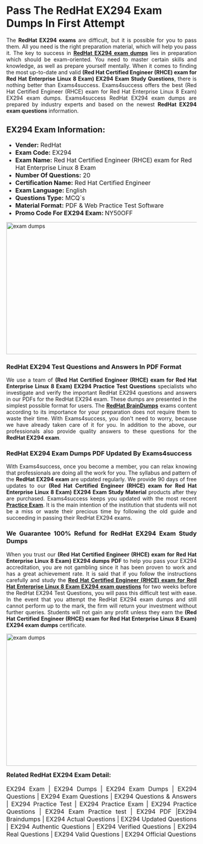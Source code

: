 <h1><strong><strong>Pass The RedHat EX294 Exam Dumps In First Attempt</strong></strong></h1> <p style="text-align:justify">The <strong>RedHat EX294 exams</strong> are difficult, but it is possible for you to pass them. All you need is the right preparation material, which will help you pass it. The key to success in <a href="https://www.exams4success.com/redhat/ex294-pdf-exam-dumps"><strong>RedHat EX294 exam dumps</strong></a> lies in preparation which should be exam-oriented. You need to master certain skills and knowledge, as well as prepare yourself mentally. When it comes to finding the most up-to-date and valid <strong>(Red Hat Certified Engineer (RHCE) exam for Red Hat Enterprise Linux 8 Exam) EX294 Exam Study Questions</strong>, there is nothing better than Exams4success. Exams4success offers the best (Red Hat Certified Engineer (RHCE) exam for Red Hat Enterprise Linux 8 Exam) EX294 exam dumps. Exams4success RedHat EX294 exam dumps are prepared by industry experts and based on the newest <strong>RedHat EX294 exam questions</strong> information.</p> <h2><strong><strong>EX294 Exam Information:</strong></strong></h2> <ul> <li><span style="font-size:16px"><strong>Vender:</strong> RedHat</span></li> <li><span style="font-size:16px"><strong>Exam Code:</strong> EX294</span></li> <li><span style="font-size:16px"><strong>Exam Name:</strong> Red Hat Certified Engineer (RHCE) exam for Red Hat Enterprise Linux 8 Exam</span></li> <li><span style="font-size:16px"><strong>Number Of Questions:</strong> 20</span></li> <li><span style="font-size:16px"><strong>Certification Name:</strong> Red Hat Certified Engineer</span></li> <li><span style="font-size:16px"><strong>Exam Language:</strong> English</span></li> <li><span style="font-size:16px"><strong>Questions Type:</strong> MCQ`s</span></li> <li><span style="font-size:16px"><strong>Material Format:</strong> PDF & Web Practice Test Software</span></li> <li><span style="font-size:16px"><strong>Promo Code For EX294 Exam: </strong>NY50OFF</span></li> </ul> <p><a href="https://www.exams4success.com/redhat/ex294-pdf-exam-dumps" rel="no-follow"><img alt="exam dumps" src="https://www.certcollections.com/uploads/content/infrist1.png" style="height:350px; width:750px" /></a></p> <h3><strong>RedHat EX294 Test Questions and Answers In PDF Format</strong></h3> <p style="text-align:justify">We use a team of <strong>(Red Hat Certified Engineer (RHCE) exam for Red Hat Enterprise Linux 8 Exam) EX294 Practice Test Questions</strong> specialists who investigate and verify the important RedHat EX294 questions and answers in our PDFs for the RedHat EX294 exam. These dumps are presented in the simplest possible format for users. The <a href="https://www.exams4success.com/redhat-exam-dumps"><strong>RedHat BrainDumps</strong></a> exams content according to its importance for your preparation does not require them to waste their time. With Exams4success, you don't need to worry, because we have already taken care of it for you. In addition to the above, our professionals also provide quality answers to these questions for the<strong> RedHat EX294 exam</strong>.</p> <h3><strong> RedHat EX294 Exam Dumps PDF Updated By Exams4success</strong></h3> <p style="text-align:justify">With Exams4success, once you become a member, you can relax knowing that professionals are doing all the work for you. The syllabus and pattern of the <strong>RedHat EX294 exam </strong>are updated regularly. We provide 90 days of free updates to our <strong>(Red Hat Certified Engineer (RHCE) exam for Red Hat Enterprise Linux 8 Exam) EX294 Exam Study Material</strong> products after they are purchased. Exams4success keeps you updated with the most recent <a href="https://www.exams4success.com/"><strong>Practice Exam</strong></a>. It is the main intention of the institution that students will not be a miss or waste their precious time by following the old guide and succeeding in passing their RedHat EX294 exams.</p> <h3 style="text-align:justify"><strong>We Guarantee 100% Refund for RedHat EX294 Exam Study Dumps</strong></h3> <p style="text-align:justify">When you trust our <strong>(Red Hat Certified Engineer (RHCE) exam for Red Hat Enterprise Linux 8 Exam) EX294 dumps PDF</strong> to help you pass your EX294 accreditation, you are not gambling since it has been proven to work and has a great achievement rate. It is said that if you follow the instructions carefully and study the <a href="https://www.exams4success.com/redhat/ex294-pdf-exam-dumps"><strong>Red Hat Certified Engineer (RHCE) exam for Red Hat Enterprise Linux 8 Exam EX294 exam questions</strong></a> for two weeks before the RedHat EX294 Test Questions, you will pass this difficult test with ease. In the event that you attempt the RedHat EX294 exam dumps and still cannot perform up to the mark, the firm will return your investment without further queries. Students will not gain any profit unless they earn the <strong>(Red Hat Certified Engineer (RHCE) exam for Red Hat Enterprise Linux 8 Exam) EX294 exam dumps</strong> certificate.</p> <p style="text-align:justify"><a href="https://www.exams4success.com/redhat/ex294-pdf-exam-dumps" rel="no-follow"><img alt="exam dumps" src="https://www.certcollections.com/uploads/content/free_demo1.png" style="height:350px; width:750px" /></a></p> <p style="text-align:justify"><span style="font-size:16px"><strong>Related RedHat EX294 Exam Detail:</strong></span><br /> <br /> <span style="font-size:16px">EX294 Exam | EX294 Dumps | EX294 Exam Dumps | EX294 Questions | EX294 Exam Questions | EX294 Questions & Answers | EX294 Practice Test | EX294 Practice Exam | EX294 Practice Questions | EX294 Exam Practice test | EX294 PDF |EX294 Braindumps | EX294 Actual Questions | EX294 Updated Questions | EX294 Authentic Questions | EX294 Verified Questions | EX294 Real Questions | EX294 Valid Questions | EX294 Official Questions</span></p>
